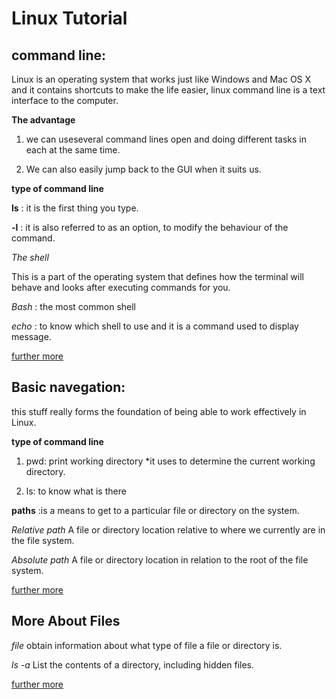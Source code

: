 # Linux Tutorial

## command line:

Linux is an operating system that works just like Windows and Mac OS X and it contains shortcuts to make the life easier, 
linux command line is a text interface to the computer.

**The advantage** 
1. we can useseveral command lines open and doing different tasks in each at the same time.

2. We can also easily jump back to the GUI when it suits us.

**type of command line**

**ls** : it is the first thing you type.

**-l** : it is also referred to as an option, to modify the behaviour of the command.

*The shell*

This is a part of the operating system that defines how the terminal will behave and looks after executing commands for you.

*Bash* : the most common shell

*echo* : to know which shell to use and it is a command used to display message.

[further more](https://ryanstutorials.net/linuxtutorial/commandline.php)

## Basic navegation:

this stuff really forms the foundation of being able to work effectively in Linux.

**type of command line** 

1. pwd: print working directory *it uses to determine the current working directory.

2. ls: to know what is there

**paths** :is a means to get to a particular file or directory on the system.

*Relative path*
A file or directory location relative to where we currently are in the file system.

*Absolute path*
A file or directory location in relation to the root of the file system.

[further more](https://ryanstutorials.net/linuxtutorial/navigation.php)

## More About Files

*file*
obtain information about what type of file a file or directory is.

*ls -a*
List the contents of a directory, including hidden files.

[further more](https://ryanstutorials.net/linuxtutorial/navigation.php)












